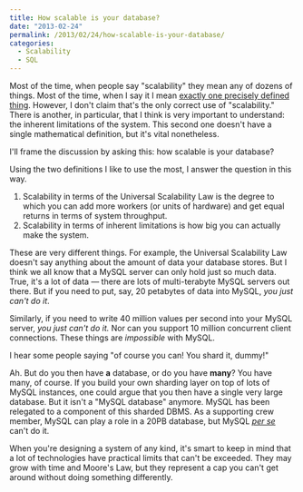 ```yaml
---
title: How scalable is your database?
date: "2013-02-24"
permalink: /2013/02/24/how-scalable-is-your-database/
categories:
  - Scalability
  - SQL
---
```

Most of the time, when people say "scalability" they mean any of dozens of things. Most of the time, when I say it I mean [exactly one precisely defined thing][1]. However, I don't claim that's the only correct use of "scalability." There is another, in particular, that I think is very important to understand: the inherent limitations of the system. This second one doesn't have a single mathematical definition, but it's vital nonetheless.

I'll frame the discussion by asking this: how scalable is your database?

Using the two definitions I like to use the most, I answer the question in this way.

1.  Scalability in terms of the Universal Scalability Law is the degree to which you can add more workers (or units of hardware) and get equal returns in terms of system throughput.
2.  Scalability in terms of inherent limitations is how big you can actually make the system.

These are very different things. For example, the Universal Scalability Law doesn't say anything about the amount of data your database stores. But I think we all know that a MySQL server can only hold just so much data. True, it's a lot of data &#8212; there are lots of multi-terabyte MySQL servers out there. But if you need to put, say, 20 petabytes of data into MySQL, *you just can't do it*.

Similarly, if you need to write 40 million values per second into your MySQL server, *you just can't do it.* Nor can you support 10 million concurrent client connections. These things are *impossible* with MySQL.

I hear some people saying "of course you can! You shard it, dummy!"

Ah. But do you then have **a** database, or do you have **many**? You have many, of course. If you build your own sharding layer on top of lots of MySQL instances, one could argue that you then have a single very large database. But it isn't a "MySQL database" anymore. MySQL has been relegated to a component of this sharded DBMS. As a supporting crew member, MySQL can play a role in a 20PB database, but MySQL *[per se][2]* can't do it.

When you're designing a system of any kind, it's smart to keep in mind that a lot of technologies have practical limits that can't be exceeded. They may grow with time and Moore's Law, but they represent a cap you can't get around without doing something differently.

 [1]: http://www.perfdynamics.com/Manifesto/USLscalability.html
 [2]: http://dictionary.reference.com/browse/per+se
